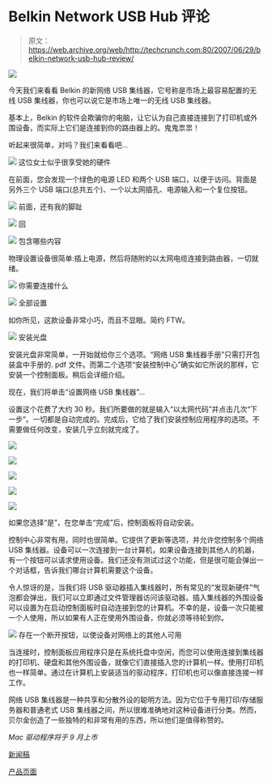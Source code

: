 # Belkin Network USB Hub 评论

> 原文：<https://web.archive.org/web/http://techcrunch.com:80/2007/06/29/belkin-network-usb-hub-review/>

![](img/6b98472f2e9fbcbf0230dd6794a75762.png)

今天我们来看看 Belkin 的新网络 USB 集线器，它号称是市场上最容易配置的无线 USB 集线器，你也可以说它是市场上唯一的无线 USB 集线器。

基本上，Belkin 的软件会欺骗你的电脑，让它认为自己直接连接到了打印机或外围设备，而实际上它们是连接到你的路由器上的。鬼鬼祟祟！

听起来很简单，对吗？我们来看看吧…

![](img/3edcf3f4a9af2b02d72999c6a010745b.png)
这位女士似乎很享受她的硬件

在前面，您会发现一个绿色的电源 LED 和两个 USB 端口，以便于访问。背面是另外三个 USB 端口(总共五个)、一个以太网插孔、电源输入和一个复位按钮。

![](img/1f8470f56172920f51dbbfea2ab2e08c.png)
前面，还有我的脚趾

![](img/7d0b9793d8bf1569ff1511bc87e526d0.png)
回

![](img/73b2978908969ce3509077ea05d23d6e.png)
包含哪些内容

物理设置设备很简单:插上电源，然后将随附的以太网电缆连接到路由器，一切就绪。

![](img/6801df00755ea33ac2e21390d557ef38.png)
你需要连接什么

![](img/1939430e476d2a209e52bd00723a3eb3.png)
全部设置

如你所见，这款设备非常小巧，而且不显眼。简约 FTW。

![](img/71fcc0030cd7ca8ceb012777b9487256.png)
安装光盘

安装光盘非常简单，一开始就给你三个选项。“网络 USB 集线器手册”只需打开包装盒中手册的. pdf 文件。而第二个选项“安装控制中心”确实如它所说的那样，它安装一个控制面板。稍后会详细介绍。

现在，我们将单击“设置网络 USB 集线器”…

设置这个花费了大约 30 秒。我们所要做的就是输入“以太网代码”并点击几次“下一步”。一切都是自动完成的。完成后，它给了我们安装控制应用程序的选项。不需要做任何改变，安装几乎立刻就完成了。

![](img/f48389b3b0e03156de3e46c17899dcc1.png)

![](img/c4546af2172f87ae3d6d14f8852ceb76.png)

![](img/78c8330e2de4d4cd523032428191bf94.png)

![](img/a4416557dfb8165c5d5a3a20d09826ac.png)

![](img/c9c249117683998a1e49e7e2f66f427b.png)

如果您选择“是”，在您单击“完成”后，控制面板将自动安装。

控制中心非常有用，同时也很简单。它提供了更新等选项，并允许您控制多个网络 USB 集线器。设备可以一次连接到一台计算机，如果设备连接到其他人的机器，有一个按钮可以请求使用设备。我们还没有测试过这个功能，但是很可能会弹出一个对话框，告诉我们哪台计算机需要这个设备。

令人惊讶的是，当我们将 USB 驱动器插入集线器时，所有常见的“发现新硬件”气泡都会弹出，我们可以立即通过文件管理器访问该驱动器。插入集线器的外围设备可以设置为在启动控制面板时自动连接到您的计算机。不幸的是，设备一次只能被一个人使用，所以如果有人正在使用外围设备，你就必须等待轮到你。

![](img/5fc3328c77f4c5a37481b1c803a637e9.png)
存在一个断开按钮，以使设备对网络上的其他人可用

当连接时，控制面板应用程序只是在系统托盘中空闲，而您可以使用连接到集线器的打印机、硬盘和其他外围设备，就像它们直接插入您的计算机一样。使用打印机也一样简单。通过在计算机上安装适当的驱动程序，打印机也可以像直接连接一样工作。

网络 USB 集线器是一种共享和分散外设的聪明方法。因为它位于专用打印/存储服务器和普通老式 USB 集线器之间，所以很难准确地对这种设备进行分类。然而，贝尔金创造了一些独特的和非常有用的东西，所以他们是值得称赞的。

*Mac 驱动程序将于 9 月上市*

[新闻稿](https://web.archive.org/web/20170708015730/http://www.belkin.com/pressroom/releases/uploads/05_15_07NetworkUSBHub.html)

[产品页面](https://web.archive.org/web/20170708015730/http://www.belkin.com/networkusbhub/)